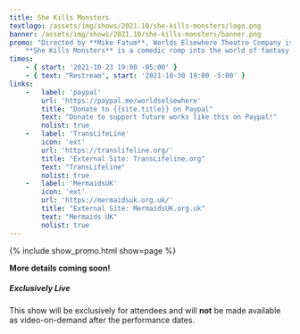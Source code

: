 ```yaml
---
title: She Kills Monsters
textlogo: /assets/img/shows/2021.10/she-kills-monsters/logo.png
banner: /assets/img/shows/2021.10/she-kills-monsters/banner.png
promo: "Directed by **Mike Fatum**, Worlds Elsewhere Theatre Company is proud to announce our Fall 2021 Charity Stream, benefitting [<i ext>Trans Lifeline</i>][she-kills-monsters_TransLifeline] and [<i ext>Mermaids UK</i>][she-kills-monsters_MermaidsUK] -- two charities aimed at providing trans peer support and community care.\n\n
    **She Kills Monsters** is a comedic romp into the world of fantasy role-playing games. In this high-octane dramatic comedy laden with homicidal fairies, nasty ogres, and 90s pop culture, acclaimed playwright **Qui Nguyen** (\"Raya and the Last Dragon\") offers a heart-pounding homage to the geek and warrior within us all.\n\n"
times:
    - { start: '2021-10-23 19:00 -05:00' }
    - { text: "Restream", start: '2021-10-30 19:00 -5:00' }
links:
    -   label: 'paypal'
        url: 'https://paypal.me/worldselsewhere'
        title: "Donate to {{site.title}} on Paypal"
        text: "Donate to support future works like this on Paypal!"
        nolist: true
    -   label: 'TransLifeLine'
        icon: 'ext'
        url: 'https://translifeline.org/'
        title: "External Site: TransLifeline.org"
        text: "TransLifeline"
        nolist: true
    -   label: 'MermaidsUK'
        icon: 'ext'
        url: 'https://mermaidsuk.org.uk/'
        title: "External Site: MermaidsUK.org.uk"
        text: "Mermaids UK"
        nolist: true
---
```

{% include show_promo.html show=page %}

**More details coming soon!**

<aside><h5><i drama>Exclusively Live</i></h5>

This show will be exclusively for attendees and will **not** be made available as video-on-demand after the performance dates.

</aside>

